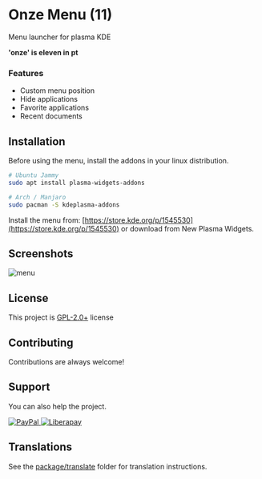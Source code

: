 # Onze Menu (11)

Menu launcher for plasma KDE

**'onze' is eleven in pt**

### Features

- Custom menu position
- Hide applications
- Favorite applications
- Recent documents 

## Installation

Before using the menu, install the addons in your linux distribution.

```bash
# Ubuntu Jammy
sudo apt install plasma-widgets-addons

# Arch / Manjaro
sudo pacman -S kdeplasma-addons
```

Install the menu from: [https://store.kde.org/p/1545530](https://store.kde.org/p/1545530) or download from New Plasma Widgets.

## Screenshots

![menu](https://raw.githubusercontent.com/adhec/OnzeMenuKDE/main/preview.jpg)


## License

This project is [GPL-2.0+](https://choosealicense.com/licenses/gpl-2.0/) license


## Contributing

Contributions are always welcome!

## Support

You can also help the project.

<p>
    <a href="https://www.paypal.com/cgi-bin/webscr?cmd=_s-xclick&hosted_button_id=V9Q8MK9CKSQW8&source=url" target="https://www.paypal.com/cgi-bin/webscr?cmd=_s-xclick&hosted_button_id=V9Q8MK9CKSQW8&source=url">
        <img src="https://img.shields.io/badge/PayPal-adhec-blue.svg?logo=paypal&logoColor=00457C&style=flat-square" alt="PayPal"/>
    </a>
    <a href="https://liberapay.com/_adhe_/donate" target="https://liberapay.com/_adhe_/donate">
        <img src="https://img.shields.io/badge/Liberapay-adhec-yellow.svg?logo=liberapay&logoColor=f6c915&style=flat-square" alt="Liberapay"/>
    </a>
</p>


## Translations

See the [package/translate](package/translate) folder for translation instructions.